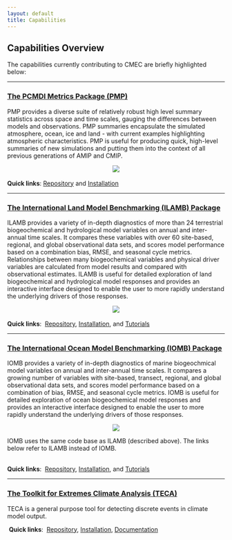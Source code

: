 ```yaml
---
layout: default
title: Capabilities
---
```


## Capabilities Overview

The capabilities currently contributing to CMEC are briefly highlighted below:

******

<!-- PMP -->
<div class="span4 box">
<h3>
<a class="reference internal" href="pmp.html">The PCMDI Metrics Package (PMP)</a>
</h3>
<p>
PMP provides a diverse suite of relatively robust high level summary statistics
across space and time scales, gauging the differences between models and observations.
PMP summaries encapsulate the simulated atmosphere, ocean, ice and land - with
current examples highlighting atmospheric characteristics. PMP is useful for
producing quick, high-level summaries of new simulations and putting them into
the context of all previous generations of AMIP and CMIP.
</p>
<center>
<a border="0" href="pmp.html"><img src="{{site.baseurl}}/assets/images/pmp_cover_side_sm.png"></a>
</center>
<br>
<strong>Quick links</strong>:
<a href="https://github.com/PCMDI/pcmdi_metrics">Repository</a> and
<a href="https://github.com/PCMDI/pcmdi_metrics/wiki/Install-using-Anaconda">Installation</a>
</div>

******

<!-- ILAMB -->
<a name="ILAMB"></a>
<div class="span4 box">
<h3>
<a class="reference internal" href="ilamb.html">The International Land
Model Benchmarking (ILAMB) Package</a>
</h3>
<p>
ILAMB provides a variety of in-depth diagnostics of more than 24
terrestrial biogeochemical and hydrological model variables on annual
and inter-annual time scales. It compares these variables with over
60 site-based, regional, and global observational data sets, and
scores model performance based on a combination bias, RMSE, and seasonal
cycle metrics. Relationships between many biogeochemical variables
and physical driver variables are calculated from model results and
compared with observational estimates. ILAMB is useful for detailed
exploration of land biogeochemical and hydrological model responses and
provides an interactive interface designed to enable the user to more
rapidly understand the underlying drivers of those responses.
</p>
<center>
<a border="0" href="ilamb.html"><img src="{{site.baseurl}}/assets/images/ilamb_biomass_sm.png"></a>
</center>
<br>
<strong>Quick links</strong>:&nbsp;
<a href="https://bitbucket.org/ncollier/ilamb">Repository</a>,
<a href="https://www.ilamb.org/doc/install.html">Installation</a>, and
<a href="https://www.ilamb.org/doc/tutorial.html">Tutorials</a>
</div>

******

<!-- IOMB -->
<a name="IOMB"></a>
<div class="span4 box">
<h3>
<a class="reference internal" href="iomb.html">The International Ocean Model
Benchmarking (IOMB) Package</a>
</h3>
<p>
IOMB provides a variety of in-depth diagnostics of marine biogeochmical
model variables on annual and inter-annual time scales. It compares a
growing number of variables with site-based, transect, regional, and
global observational data sets, and scores model performance based on a
combination of bias, RMSE, and seasonal cycle metrics. IOMB is useful
for detailed exploration of ocean biogeochemical model responses and
provides an interactive interface designed to enable the user to more
rapidly understand the underlying drivers of those responses.
</p>
<center>
<a border="0" href="iomb.html"><img src="{{site.baseurl}}/assets/images/iomb_temperature_sm.png"></a>
</center>
<p>IOMB uses the same code base as ILAMB (described above). The links below
refer to ILAMB instead of IOMB.</p>
<br>
<strong>Quick links</strong>:&nbsp;
<a href="https://bitbucket.org/ncollier/ilamb">Repository</a>,
<a href="https://www.ilamb.org/doc/install.html">Installation</a>, and
<a href="https://www.ilamb.org/doc/tutorial.html">Tutorials</a>
</div>

******

<!-- TECA -->
<div class="span4 box">
<h3>
<a class="reference internal" href="teca.html">The Toolkit for Extremes
Climate Analysis (TECA)</a>
</h3>
<p>
TECA is a general purpose tool for detecting discrete events in climate model
output.
</p>
<img src="">
<strong>Quick links</strong>:&nbsp;
<a href="https://github.com/LBL-EESA/TECA">Repository</a>,
<a href="https://github.com/LBL-EESA/TECA_superbuild">Installation</a>,
<a href="https://github.com/LBL-EESA/TECA/blob/master/doc/teca_users_guide.pdf">Documentation</a>
</div>
